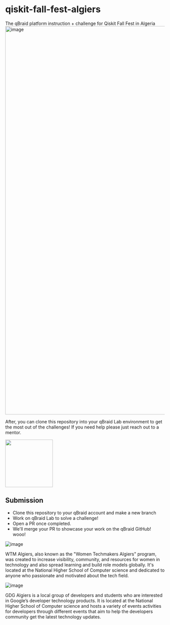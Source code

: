 # qiskit-fall-fest-algiers
The qBraid platform instruction + challenge for Qiskit Fall Fest in Algeria
<img width="1224" alt="image" src="https://user-images.githubusercontent.com/32727721/195728770-bdc77f23-1ad0-4153-921d-59d13fde44fe.png">

After, you can clone this repository into your qBraid Lab environment to get the most out of the challenges! If you need help please just reach out to a mentor.


[<img src="https://qbraid-static.s3.amazonaws.com/logos/Launch_on_qBraid_white.png" width="150">](https://account.qbraid.com?gitHubUrl=https://github.com/abdelhakBenamirouche/qiskit-fall-fest-algiers.git)

## Submission
- Clone this repository to your qBraid account and make a new branch
- Work on qBraid Lab to solve a challenge!
- Open a PR once completed.
- We'll merge your PR to showcase your work on the qBraid GitHub! wooo!


![image](https://github.com/qBraid/qiskit-fall-fest-algiers/blob/main/images/wtm.jpeg)

WTM Algiers, also known as the "Women Techmakers Algiers" program, was created to increase visibility, community, and resources for women in technology and also spread learning and build role models globally. It's located at the National Higher School of Computer science and dedicated to anyone who passionate and motivated about the tech field.

![image](https://user-images.githubusercontent.com/32727721/195728878-e1d729e8-3e44-4e8b-9369-e408fa9cd301.png)


GDG Algiers is a local group of developers and students who are interested in Google’s developer technology products. It is located at the National Higher School of Computer science and hosts a variety of events activities for developers through different events that aim to help the developers community get the latest technology updates.
